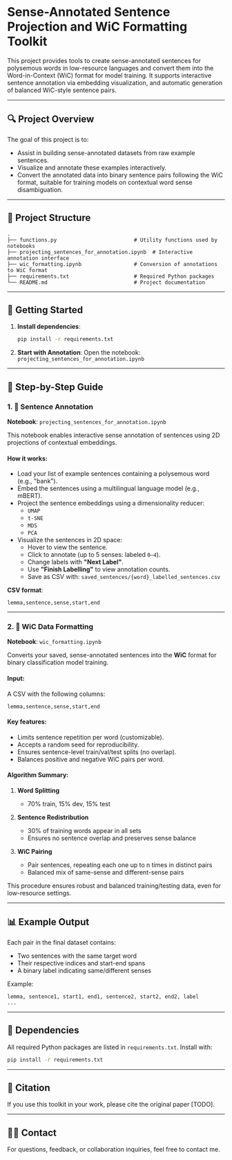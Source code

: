 # Sense-Annotated Sentence Projection and WiC Formatting Toolkit

This project provides tools to create sense-annotated sentences for polysemous words in low-resource languages and convert them into the Word-in-Context (WiC) format for model training. It supports interactive sentence annotation via embedding visualization, and automatic generation of balanced WiC-style sentence pairs.

---

## 🔍 Project Overview

The goal of this project is to:

- Assist in building sense-annotated datasets from raw example sentences.
- Visualize and annotate these examples interactively.
- Convert the annotated data into binary sentence pairs following the WiC format, suitable for training models on contextual word sense disambiguation.

---

## 📂 Project Structure

```
.
├── functions.py                         # Utility functions used by notebooks
├── projecting_sentences_for_annotation.ipynb  # Interactive annotation interface
├── wic_formatting.ipynb                 # Conversion of annotations to WiC format
├── requirements.txt                     # Required Python packages
└── README.md                            # Project documentation
```

---

## 🚀 Getting Started

1. **Install dependencies**:
   ```bash
   pip install -r requirements.txt
   ```

2. **Start with Annotation**:
   Open the notebook: `projecting_sentences_for_annotation.ipynb`

---

## 🧠 Step-by-Step Guide

### 1. 📌 Sentence Annotation

**Notebook**: `projecting_sentences_for_annotation.ipynb`

This notebook enables interactive sense annotation of sentences using 2D projections of contextual embeddings.

#### How it works:
- Load your list of example sentences containing a polysemous word (e.g., "bank").
- Embed the sentences using a multilingual language model (e.g., mBERT).
- Project the sentence embeddings using a dimensionality reducer:
  - `UMAP`
  - `t-SNE`
  - `MDS`
  - `PCA`
- Visualize the sentences in 2D space:
  - Hover to view the sentence.
  - Click to annotate (up to 5 senses: labeled `0–4`).
  - Change labels with **"Next Label"**.
  - Use **"Finish Labelling"** to view annotation counts.
  - Save as CSV with: `saved_sentences/{word}_labelled_sentences.csv`

**CSV format**:
```
lemma,sentence,sense,start,end
```

---

### 2. 🔁 WiC Data Formatting

**Notebook**: `wic_formatting.ipynb`

Converts your saved, sense-annotated sentences into the **WiC** format for binary classification model training.

#### Input:
A CSV with the following columns:
```
lemma,sentence,sense,start,end
```

#### Key features:
- Limits sentence repetition per word (customizable).
- Accepts a random seed for reproducibility.
- Ensures sentence-level train/val/test splits (no overlap).
- Balances positive and negative WiC pairs per word.

#### Algorithm Summary:

1. **Word Splitting**  
   - 70% train, 15% dev, 15% test

2. **Sentence Redistribution**  
   - 30% of training words appear in all sets  
   - Ensures no sentence overlap and preserves sense balance

3. **WiC Pairing**  
   - Pair sentences, repeating each one up to n times in distinct pairs
   - Balanced mix of same-sense and different-sense pairs

This procedure ensures robust and balanced training/testing data, even for low-resource settings.

---

## 📊 Example Output

Each pair in the final dataset contains:
- Two sentences with the same target word
- Their respective indices and start-end spans
- A binary label indicating same/different senses

Example:
```
lemma, sentence1, start1, end1, sentence2, start2, end2, label
...
```

---

## 🧩 Dependencies

All required Python packages are listed in `requirements.txt`. Install with:

```bash
pip install -r requirements.txt
```

---

## 📘 Citation

If you use this toolkit in your work, please cite the original paper [TODO].

---

## 🧑‍💻 Contact

For questions, feedback, or collaboration inquiries, feel free to contact me.

